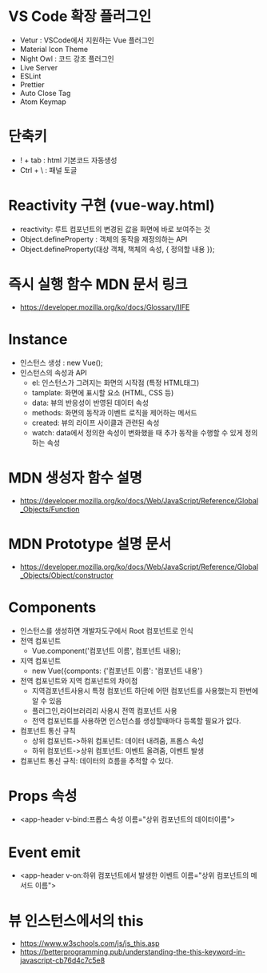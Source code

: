 # VS Code 확장 플러그인
- Vetur : VSCode에서 지원하는 Vue 플러그인
- Material Icon Theme
- Night Owl : 코드 강조 플러그인
- Live Server
- ESLint
- Prettier
- Auto Close Tag
- Atom Keymap


# 단축키
- ! + tab : html 기본코드 자동생성
- Ctrl + \ : 패널 토글

# Reactivity 구현 (vue-way.html)
- reactivity: 루트 컴포넌트의 변경된 값을 화면에 바로 보여주는 것
- Object.defineProperty : 객체의 동작을 재정의하는 API
- Object.defineProperty(대상 객체, 책체의 속성, {
    정의할 내용
});

# 즉시 실행 함수 MDN 문서 링크
- https://developer.mozilla.org/ko/docs/Glossary/IIFE

# Instance
- 인스턴스 생성 : new Vue();
- 인스턴스의 속성과 API
    - el: 인스턴스가 그려지는 화면의 시작점 (특정 HTML태그)
    - tamplate: 화면에 표시할 요소 (HTML, CSS 등)
    - data: 뷰의 반응성이 반영된 데이터 속성
    - methods: 화면의 동작과 이벤트 로직을 제어하는 메서드
    - created: 뷰의 라이프 사이클과 관련된 속성
    - watch: data에서 정의한 속성이 변화했을 때 추가 동작을 수행할 수 있게 정의하는 속성

 # MDN 생성자 함수 설명 
- https://developer.mozilla.org/ko/docs/Web/JavaScript/Reference/Global_Objects/Function
 # MDN Prototype 설명 문서
- https://developer.mozilla.org/ko/docs/Web/JavaScript/Reference/Global_Objects/Object/constructor

# Components
- 인스턴스를 생성하면 개발자도구에서 Root 컴포넌트로 인식
- 전역 컴포넌트 
    - Vue.component('컴포넌트 이름', 컴포넌트 내용);
- 지역 컴포넌트
    - new Vue({componts: {'컴포넌트 이름': '컴포넌트 내용'} 
- 전역 컴포넌트와 지역 컴포넌트의 차이점 
    - 지역검포넌트사용시 특정 컴포넌트 하단에 어떤 컴포넌트를 사용했는지 한번에 알 수 있음
    - 플러그인,라이브러리리 사용시 전역 컴포넌트 사용
    - 전역 컴포넌트를 사용하면 인스턴스를 생성할때마다 등록할 필요가 없다.
- 컴포넌트 통신 규칙
    - 상위 컴포넌트->하위 컴포넌트: 데이터 내려줌, 프롭스 속성
    - 하위 컴포넌트->상위 컴포넌트: 이벤트 올려줌, 이벤트 발생
- 컴포넌트 통신 규칙: 데이터의 흐름을 추적할 수 있다.

# Props 속성
- <app-header v-bind:프롭스 속성 이름="상위 컴포넌트의 데이터이름"></app-header>

# Event emit
- <app-header v-on:하위 컴포넌트에서 발생한 이벤트 이름="상위 컴포넌트의 메서드 이름"></app-header>

# 뷰 인스턴스에서의 this
- https://www.w3schools.com/js/js_this.asp
- https://betterprogramming.pub/understanding-the-this-keyword-in-javascript-cb76d4c7c5e8